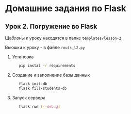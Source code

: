 # Домашние задания по Flask

## Урок 2. Погружение во Flask

Шаблоны к уроку находятся в папке ```templates/lesson-2```

Вьюшки к уроку - в файле  ```routs_l2.py```

1. Установка

   ```bash
      pip instal -r requirements
   ```

2. Создание и заполнение базы данных

   ```bash
      flask init-db
      flask fill-students-db
   ```

3. Запуск сервера

   ```bash
      flask run [--debug]
   ```
